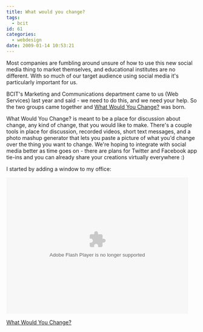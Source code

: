 ```yaml
---
title: What would you change?
tags:
  - bcit
id: 61
categories:
  - webdesign
date: 2009-01-14 10:53:21
---
```


Most companies are fumbling around unsure of how to use this new social media thing to market themselves, and educational institutes are no different.  With so much of our target audience using social media it's particularly important for us.

BCIT's Marketing and Communications department came to us (Web Services) last year and said - we need to do this, and we need your help.  So the two groups came together and [What Would You Change?](http://whatwouldyouchange.ca) was born.

What Would You Change? is meant to be a place for discussion about change, any kind of change, that you would like to make.  There's a couple tools in place for discussion, recorded videos, short text messages, and a photo mashup generator that lets you paste a picture of what you'd change over the thing you want to change.  We're hoping to integrate with social media better as time goes on - there are plans for Twitter and Facebook app tie-ins and you can already share your creations virtually everywhere :)

I started by adding a window to my office:

<object classid="clsid:d27cdb6e-ae6d-11cf-96b8-444553540000" codebase="http://download.macromedia.com/pub/shockwave/cabs/flash/swflash.cab#version=9,0,0,0" width="480" height="360" id="viewer" align="middle"><param name="allowScriptAccess" value="sameDomain" /><param name="allowFullScreen" value="false" /><param name="movie" value="http://whatwouldyouchange.ca/sites/viewer/viewer.swf" /><param name="FlashVars" value="xmldoc=http://whatwouldyouchange.ca/show-us/xml/213&xmlfiletype=Default" /><param name="quality" value="high" /><param name="bgcolor" value="#ffffff" /><embed src="http://whatwouldyouchange.ca/sites/viewer/viewer.swf" quality="high" bgcolor="#ffffff" width="480" height="360" name="viewer" align="middle" allowScriptAccess="sameDomain" allowFullScreen="false" flashvars="xmldoc=http://whatwouldyouchange.ca/show-us/xml/213&xmlfiletype=Default" type="application/x-shockwave-flash" pluginspage="http://www.macromedia.com/go/getflashplayer" /></object>

[What Would You Change?](http://whatwouldyouchange.ca)
